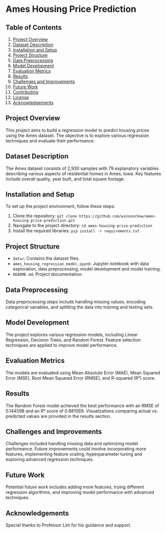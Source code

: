 # Ames Housing Price Prediction

## Table of Contents
1. [Project Overview](#project-overview)
2. [Dataset Description](#dataset-description)
3. [Installation and Setup](#installation-and-setup)
4. [Project Structure](#project-structure)
5. [Data Preprocessing](#data-preprocessing)
6. [Model Development](#model-development)
7. [Evaluation Metrics](#evaluation-metrics)
8. [Results](#results)
9. [Challenges and Improvements](#challenges-and-improvements)
10. [Future Work](#future-work)
11. [Contributing](#contributing)
12. [License](#license)
13. [Acknowledgements](#acknowledgements)

## Project Overview
This project aims to build a regression model to predict housing prices using the Ames dataset. The objective is to explore various regression techniques and evaluate their performance.

## Dataset Description
The Ames dataset consists of 2,930 samples with 79 explanatory variables describing various aspects of residential homes in Ames, Iowa. Key features include overall quality, year built, and total square footage.

## Installation and Setup
To set up the project environment, follow these steps:
1. Clone the repository: `git clone https://github.com/winsonchow/ames-housing-price-prediction.git`
2. Navigate to the project directory: `cd ames-housing-price-prediction`
3. Install the required libraries: `pip install -r requirements.txt`

## Project Structure
- `data/`: Contains the dataset files.
- `ames_housing_regression_model.ipynb`: Jupyter notebook with data exploration, data preprocessing, model development and model training.
- `README.md`: Project documentation.

## Data Preprocessing
Data preprocessing steps include handling missing values, encoding categorical variables, and splitting the data into training and testing sets.

## Model Development
The project explores various regression models, including Linear Regression, Decision Trees, and Random Forest. Feature selection techniques are applied to improve model performance.

## Evaluation Metrics
The models are evaluated using Mean Absolute Error (MAE), Mean Squared Error (MSE), Root Mean Squared Error (RMSE), and R-squared (R²) score.

## Results
The Random Forest model achieved the best performance with an RMSE of 0.144598 and an R² score of 0.881069. Visualizations comparing actual vs. predicted values are provided in the results section.

## Challenges and Improvements
Challenges included handling missing data and optimizing model performance. Future improvements could involve incorporating more features, implementing feature scaling, hyperparameter tuning and exploring advanced regression techniques.

## Future Work
Potential future work includes adding more features, trying different regression algorithms, and improving model performance with advanced techniques.

## Acknowledgements
Special thanks to Professor Lim for his guidance and support.

